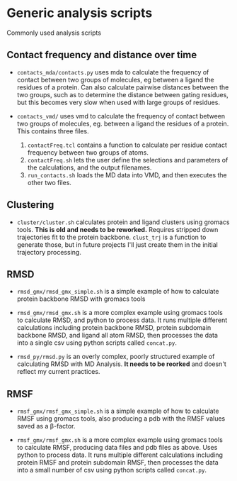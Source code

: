 # Generic analysis scripts

Commonly used analysis scripts

## Contact frequency and distance over time

* `contacts_mda/contacts.py` uses mda to calculate the frequency of contact between two groups of molecules, eg between a ligand the residues of a protein.  Can also calculate pairwise distances between the two groups, such as to determine the distance between gating residues, but this becomes very slow when used with large groups of residues.

* `contacts_vmd/` uses vmd to calculate the frequency of contact between two groups of molecules, eg. between a ligand the residues of a protein.  This contains three files.
    1. `contactFreq.tcl` contains a function to calculate per residue contact frequency between two groups of atoms.  
    2. `contactFreq.sh` lets the user define the selections and parameters of the calculations, and the output filenames.
    3. `run_contacts.sh` loads the MD data into VMD, and then executes the other two files.

## Clustering

* `cluster/cluster.sh` calculates protein and ligand clusters using gromacs tools.  **This is old and needs to be reworked.**  Requires stripped down trajectories fit to the protein backbone. `clust_trj` is a function to generate those, but in future projects I'll just create them in the initial trajectory processing.

## RMSD

* `rmsd_gmx/rmsd_gmx_simple.sh` is a simple example of how to calculate protein backbone RMSD with gromacs tools

* `rmsd_gmx/rmsd_gmx.sh` is a more complex example using gromacs tools to calculate RMSD, and python to process data.  It runs multiple different calculations including protein backbone RMSD, protein subdomain backbone RMSD, and ligand all atom RMSD, then processes the data into a single csv using python scripts called `concat.py`.

* `rmsd_py/rmsd.py` is an overly complex, poorly structured example of calculating RMSD with MD Analysis.  **It needs to be reorked** and doesn't reflect my current practices.

## RMSF

* `rmsf_gmx/rmsf_gmx_simple.sh` is a simple example of how to calculate RMSF using gromacs tools, also producing a pdb with the RMSF values saved as a β-factor.

* `rmsf_gmx/rmsf_gmx.sh` is a more complex example using gromacs tools to calculate RMSF, producing data files and pdb files as above.  Uses python to process data.  It runs multiple different calculations including protein RMSF and protein subdomain RMSF, then processes the data into a small number of csv using python scripts called `concat.py`.
